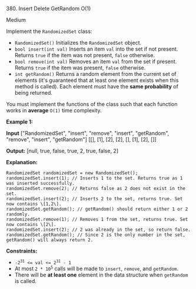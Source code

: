 ﻿380\. Insert Delete GetRandom O(1)

Medium

Implement the `RandomizedSet` class:

*   `RandomizedSet()` Initializes the `RandomizedSet` object.
*   `bool insert(int val)` Inserts an item `val` into the set if not present. Returns `true` if the item was not present, `false` otherwise.
*   `bool remove(int val)` Removes an item `val` from the set if present. Returns `true` if the item was present, `false` otherwise.
*   `int getRandom()` Returns a random element from the current set of elements (it's guaranteed that at least one element exists when this method is called). Each element must have the **same probability** of being returned.

You must implement the functions of the class such that each function works in **average** `O(1)` time complexity.

**Example 1:**

**Input** \["RandomizedSet", "insert", "remove", "insert", "getRandom", "remove", "insert", "getRandom"\] \[\[\], \[1\], \[2\], \[2\], \[\], \[1\], \[2\], \[\]\]

**Output:** \[null, true, false, true, 2, true, false, 2\]

**Explanation:** 

    RandomizedSet randomizedSet = new RandomizedSet(); 
    randomizedSet.insert(1); // Inserts 1 to the set. Returns true as 1 was inserted successfully. 
    randomizedSet.remove(2); // Returns false as 2 does not exist in the set. 
    randomizedSet.insert(2); // Inserts 2 to the set, returns true. Set now contains \[1,2\]. 
    randomizedSet.getRandom(); // getRandom() should return either 1 or 2 randomly. 
    randomizedSet.remove(1); // Removes 1 from the set, returns true. Set now contains \[2\]. 
    randomizedSet.insert(2); // 2 was already in the set, so return false. 
    randomizedSet.getRandom(); // Since 2 is the only number in the set, getRandom() will always return 2.

**Constraints:**

*   <code>-2<sup>31</sup> <= val <= 2<sup>31</sup> - 1</code>
*   At most `2 * `<code>10<sup>5</sup></code> calls will be made to `insert`, `remove`, and `getRandom`.
*   There will be **at least one** element in the data structure when `getRandom` is called.